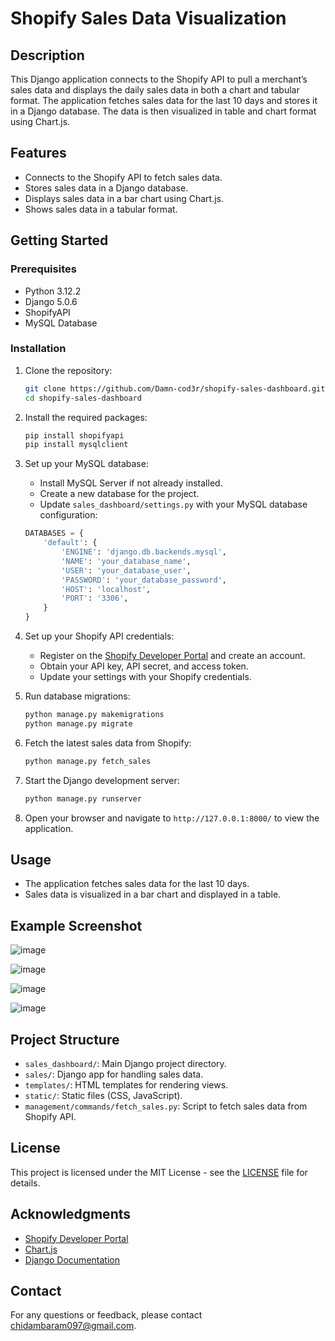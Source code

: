 # Shopify Sales Data Visualization
## Description

This Django application connects to the Shopify API to pull a merchant’s sales data and displays the daily sales data in both a chart and tabular format. The application fetches sales data for the last 10 days and stores it in a Django database. The data is then visualized in table and chart format using Chart.js.

## Features

- Connects to the Shopify API to fetch sales data.
- Stores sales data in a Django database.
- Displays sales data in a bar chart using Chart.js.
- Shows sales data in a tabular format.

## Getting Started

### Prerequisites

- Python 3.12.2
- Django 5.0.6
- ShopifyAPI
- MySQL Database

### Installation

1. Clone the repository:

    ```bash
    git clone https://github.com/Damn-cod3r/shopify-sales-dashboard.git
    cd shopify-sales-dashboard
    ```

2. Install the required packages:

    ```bash
    pip install shopifyapi
    pip install mysqlclient
    ```
 3. Set up your MySQL database:

    - Install MySQL Server if not already installed.
    - Create a new database for the project.
    - Update `sales_dashboard/settings.py` with your MySQL database configuration:
    
    ```python
    DATABASES = {
        'default': {
            'ENGINE': 'django.db.backends.mysql',
            'NAME': 'your_database_name',
            'USER': 'your_database_user',
            'PASSWORD': 'your_database_password',
            'HOST': 'localhost',
            'PORT': '3306',
        }
    }
    ```

4. Set up your Shopify API credentials:

    - Register on the [Shopify Developer Portal](https://shopify.dev/) and create an account.
    - Obtain your API key, API secret, and access token.
    - Update your settings with your Shopify credentials.

5. Run database migrations:

    ```bash
    python manage.py makemigrations
    python manage.py migrate
    ```

6. Fetch the latest sales data from Shopify:

    ```bash
    python manage.py fetch_sales
    ```

7. Start the Django development server:

    ```bash
    python manage.py runserver
    ```

8. Open your browser and navigate to `http://127.0.0.1:8000/` to view the application.

## Usage

- The application fetches sales data for the last 10 days.
- Sales data is visualized in a bar chart and displayed in a table.

## Example Screenshot

![image](https://github.com/Damn-cod3r/shopify-sales-dashboard/assets/72695900/6b25f9ab-96ff-45eb-a99b-9f0aadd9dcae)

![image](https://github.com/Damn-cod3r/shopify-sales-dashboard/assets/72695900/0c18665c-4e4c-418e-b9e4-2763e71a6e97)

![image](https://github.com/Damn-cod3r/shopify-sales-dashboard/assets/72695900/a064fd29-a540-4cd3-933a-dcf2610e1a70)

![image](https://github.com/Damn-cod3r/shopify-sales-dashboard/assets/72695900/2d95cc6e-0f9d-4365-9d9d-79e823e4146c)


## Project Structure

- `sales_dashboard/`: Main Django project directory.
- `sales/`: Django app for handling sales data.
- `templates/`: HTML templates for rendering views.
- `static/`: Static files (CSS, JavaScript).
- `management/commands/fetch_sales.py`: Script to fetch sales data from Shopify API.

## License

This project is licensed under the MIT License - see the [LICENSE](LICENSE) file for details.

## Acknowledgments

- [Shopify Developer Portal](https://shopify.dev/)
- [Chart.js](https://www.chartjs.org/)
- [Django Documentation](https://docs.djangoproject.com/)

## Contact

For any questions or feedback, please contact [chidambaram097@gmail.com](chidambaram097@gmail.com).
